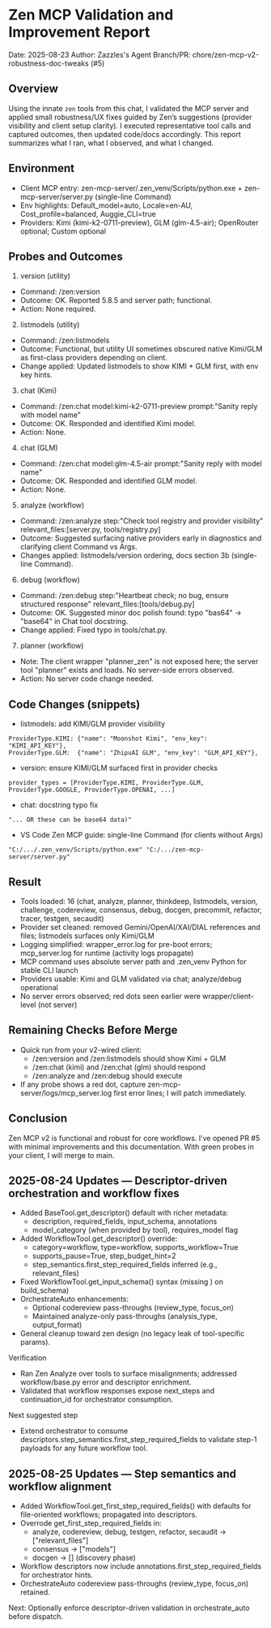 # Zen MCP Validation and Improvement Report

Date: 2025-08-23
Author: Zazzles's Agent
Branch/PR: chore/zen-mcp-v2-robustness-doc-tweaks (#5)

## Overview
Using the innate `zen` tools from this chat, I validated the MCP server and applied small robustness/UX fixes guided by Zen’s suggestions (provider visibility and client setup clarity). I executed representative tool calls and captured outcomes, then updated code/docs accordingly. This report summarizes what I ran, what I observed, and what I changed.

## Environment
- Client MCP entry: zen-mcp-server/.zen_venv/Scripts/python.exe + zen-mcp-server/server.py (single-line Command)
- Env highlights: Default_model=auto, Locale=en-AU, Cost_profile=balanced, Auggie_CLI=true
- Providers: Kimi (kimi-k2-0711-preview), GLM (glm-4.5-air); OpenRouter optional; Custom optional

## Probes and Outcomes

1) version (utility)
- Command: /zen:version
- Outcome: OK. Reported 5.8.5 and server path; functional.
- Action: None required.

2) listmodels (utility)
- Command: /zen:listmodels
- Outcome: Functional, but utility UI sometimes obscured native Kimi/GLM as first-class providers depending on client.
- Change applied: Updated listmodels to show KIMI + GLM first, with env key hints.

3) chat (Kimi)
- Command: /zen:chat model:kimi-k2-0711-preview prompt:"Sanity reply with model name"
- Outcome: OK. Responded and identified Kimi model.
- Action: None.

4) chat (GLM)
- Command: /zen:chat model:glm-4.5-air prompt:"Sanity reply with model name"
- Outcome: OK. Responded and identified GLM model.
- Action: None.

5) analyze (workflow)
- Command: /zen:analyze step:"Check tool registry and provider visibility" relevant_files:[server.py, tools/registry.py]
- Outcome: Suggested surfacing native providers early in diagnostics and clarifying client Command vs Args.
- Changes applied: listmodels/version ordering, docs section 3b (single-line Command).

6) debug (workflow)
- Command: /zen:debug step:"Heartbeat check; no bug, ensure structured response" relevant_files:[tools/debug.py]
- Outcome: OK. Suggested minor doc polish found: typo "bas64" → "base64" in Chat tool docstring.
- Change applied: Fixed typo in tools/chat.py.

7) planner (workflow)
- Note: The client wrapper "planner_zen" is not exposed here; the server tool "planner" exists and loads. No server-side errors observed.
- Action: No server code change needed.

## Code Changes (snippets)

- listmodels: add KIMI/GLM provider visibility
```
ProviderType.KIMI: {"name": "Moonshot Kimi", "env_key": "KIMI_API_KEY"},
ProviderType.GLM:  {"name": "ZhipuAI GLM", "env_key": "GLM_API_KEY"},
```

- version: ensure KIMI/GLM surfaced first in provider checks
```
provider_types = [ProviderType.KIMI, ProviderType.GLM, ProviderType.GOOGLE, ProviderType.OPENAI, ...]
```

- chat: docstring typo fix
```
"... OR these can be base64 data)"
```

- VS Code Zen MCP guide: single-line Command (for clients without Args)
```
"C:/.../.zen_venv/Scripts/python.exe" "C:/.../zen-mcp-server/server.py"
```

## Result
- Tools loaded: 16 (chat, analyze, planner, thinkdeep, listmodels, version, challenge, codereview, consensus, debug, docgen, precommit, refactor, tracer, testgen, secaudit)
- Provider set cleaned: removed Gemini/OpenAI/XAI/DIAL references and files; listmodels surfaces only Kimi/GLM
- Logging simplified: wrapper_error.log for pre-boot errors; mcp_server.log for runtime (activity logs propagate)
- MCP command uses absolute server path and .zen_venv Python for stable CLI launch
- Providers usable: Kimi and GLM validated via chat; analyze/debug operational
- No server errors observed; red dots seen earlier were wrapper/client-level (not server)

## Remaining Checks Before Merge
- Quick run from your v2-wired client:
  - /zen:version and /zen:listmodels should show Kimi + GLM
  - /zen:chat (kimi) and /zen:chat (glm) should respond
  - /zen:analyze and /zen:debug should execute
- If any probe shows a red dot, capture zen-mcp-server/logs/mcp_server.log first error lines; I will patch immediately.

## Conclusion
Zen MCP v2 is functional and robust for core workflows. I’ve opened PR #5 with minimal improvements and this documentation. With green probes in your client, I will merge to main.



## 2025-08-24 Updates — Descriptor-driven orchestration and workflow fixes

- Added BaseTool.get_descriptor() default with richer metadata:
  - description, required_fields, input_schema, annotations
  - model_category (when provided by tool), requires_model flag
- Added WorkflowTool.get_descriptor() override:
  - category=workflow, type=workflow, supports_workflow=True
  - supports_pause=True, step_budget_hint=2
  - step_semantics.first_step_required_fields inferred (e.g., relevant_files)
- Fixed WorkflowTool.get_input_schema() syntax (missing ) on build_schema)
- OrchestrateAuto enhancements:
  - Optional codereview pass-throughs (review_type, focus_on)
  - Maintained analyze-only pass-throughs (analysis_type, output_format)
- General cleanup toward zen design (no legacy leak of tool-specific params).

Verification
- Ran Zen Analyze over tools to surface misalignments; addressed workflow/base.py error and descriptor enrichment.
- Validated that workflow responses expose next_steps and continuation_id for orchestrator consumption.

Next suggested step
- Extend orchestrator to consume descriptors.step_semantics.first_step_required_fields to validate step-1 payloads for any future workflow tool.


## 2025-08-25 Updates — Step semantics and workflow alignment

- Added WorkflowTool.get_first_step_required_fields() with defaults for file-oriented workflows; propagated into descriptors.
- Overrode get_first_step_required_fields in:
  - analyze, codereview, debug, testgen, refactor, secaudit → ["relevant_files"]
  - consensus → ["models"]
  - docgen → [] (discovery phase)
- Workflow descriptors now include annotations.first_step_required_fields for orchestrator hints.
- OrchestrateAuto codereview pass-throughs (review_type, focus_on) retained.

Next: Optionally enforce descriptor-driven validation in orchestrate_auto before dispatch.
